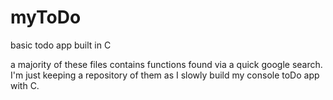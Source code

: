 # myToDo
basic todo app built in C

a majority of these files contains functions found via a quick google search.
I'm just keeping a repository of them as I slowly build my console toDo app
with C.

